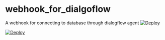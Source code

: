 # webhook_for_dialgoflow
A webhook for connecting to database through dialogflow agent
<a href="https://heroku.com/deploy">
  <img src="https://www.herokucdn.com/deploy/button.svg" alt="Deploy">
</a>

<a href="https://heroku.com/deploy">
  <img src="https://www.herokucdn.com/deploy/button.svg" alt="Deploy">
</a>


